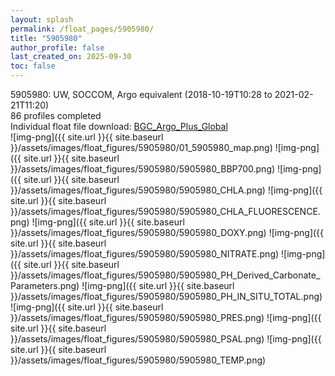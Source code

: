 ```yaml
---
layout: splash
permalink: /float_pages/5905980/
title: "5905980"
author_profile: false
last_created_on: 2025-09-30
toc: false
---
```

 
5905980: UW, SOCCOM, Argo equivalent (2018-10-19T10:28 to 2021-02-21T11:20)\
86 profiles completed\
Individual float file download: [BGC_Argo_Plus_Global](https://ftp.soest.hawaii.edu/bgc_argo_plus/Individual_Floats/outliers_removed/5905980_Sprof_processed.nc)\
![img-png]({{ site.url }}{{ site.baseurl }}/assets/images/float_figures/5905980/01_5905980_map.png)
![img-png]({{ site.url }}{{ site.baseurl }}/assets/images/float_figures/5905980/5905980_BBP700.png)
![img-png]({{ site.url }}{{ site.baseurl }}/assets/images/float_figures/5905980/5905980_CHLA.png)
![img-png]({{ site.url }}{{ site.baseurl }}/assets/images/float_figures/5905980/5905980_CHLA_FLUORESCENCE.png)
![img-png]({{ site.url }}{{ site.baseurl }}/assets/images/float_figures/5905980/5905980_DOXY.png)
![img-png]({{ site.url }}{{ site.baseurl }}/assets/images/float_figures/5905980/5905980_NITRATE.png)
![img-png]({{ site.url }}{{ site.baseurl }}/assets/images/float_figures/5905980/5905980_PH_Derived_Carbonate_Parameters.png)
![img-png]({{ site.url }}{{ site.baseurl }}/assets/images/float_figures/5905980/5905980_PH_IN_SITU_TOTAL.png)
![img-png]({{ site.url }}{{ site.baseurl }}/assets/images/float_figures/5905980/5905980_PRES.png)
![img-png]({{ site.url }}{{ site.baseurl }}/assets/images/float_figures/5905980/5905980_PSAL.png)
![img-png]({{ site.url }}{{ site.baseurl }}/assets/images/float_figures/5905980/5905980_TEMP.png)
